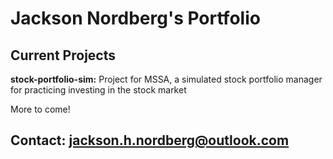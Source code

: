 # Jackson Nordberg's Portfolio
## Current Projects
<b>stock-portfolio-sim:</b> Project for MSSA, a simulated stock portfolio manager for practicing investing in the stock market

More to come!
## Contact: jackson.h.nordberg@outlook.com


<!--
**thejacksonian56/thejacksonian56** is a ✨ _special_ ✨ repository because its `README.md` (this file) appears on your GitHub profile.

Here are some ideas to get you started:

- 🔭 I’m currently working on ...
- 🌱 I’m currently learning ...
- 👯 I’m looking to collaborate on ...
- 🤔 I’m looking for help with ...
- 💬 Ask me about ...
- 📫 How to reach me: ...
- 😄 Pronouns: ...
- ⚡ Fun fact: ...
-->
